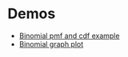 # Demos

* [Binomial pmf and cdf example](./simulations/binom_pmf_cdf.py)
* [Binomial graph plot](./simulations/binom_plot.py)
